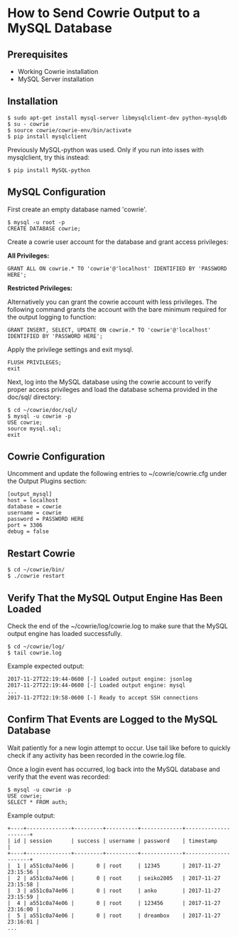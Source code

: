 # How to Send Cowrie Output to a MySQL Database


## Prerequisites

* Working Cowrie installation
* MySQL Server installation


## Installation

```
$ sudo apt-get install mysql-server libmysqlclient-dev python-mysqldb
$ su - cowrie
$ source cowrie/cowrie-env/bin/activate
$ pip install mysqlclient

```

Previously MySQL-python was used. Only if you run into isses with mysqlclient, try this instead:
```
$ pip install MySQL-python
```

## MySQL Configuration

First create an empty database named 'cowrie'.
```
$ mysql -u root -p
CREATE DATABASE cowrie;
```

Create a cowrie user account for the database and grant access privileges:

**All Privileges:**

```
GRANT ALL ON cowrie.* TO 'cowrie'@'localhost' IDENTIFIED BY 'PASSWORD HERE';

```

**Restricted Privileges:**

Alternatively you can grant the cowrie account with less privileges. The following command grants the account with the
bare minimum required for the output logging to function:

```
GRANT INSERT, SELECT, UPDATE ON cowrie.* TO 'cowrie'@'localhost' IDENTIFIED BY 'PASSWORD HERE';
```

Apply the privilege settings and exit mysql.
```
FLUSH PRIVILEGES;
exit
```

Next, log into the MySQL database using the cowrie account to verify proper access privileges and load the database schema provided in the doc/sql/ directory:
```
$ cd ~/cowrie/doc/sql/
$ mysql -u cowrie -p
USE cowrie;
source mysql.sql;
exit
```


## Cowrie Configuration

Uncomment and update the following entries to ~/cowrie/cowrie.cfg under the Output Plugins section:

```
[output_mysql]
host = localhost
database = cowrie
username = cowrie
password = PASSWORD HERE
port = 3306
debug = false
```


## Restart Cowrie

```
$ cd ~/cowrie/bin/
$ ./cowrie restart
```


## Verify That the MySQL Output Engine Has Been Loaded

Check the end of the ~/cowrie/log/cowrie.log to make sure that the MySQL output engine has loaded successfully.
```
$ cd ~/cowrie/log/
$ tail cowrie.log
```

Example expected output:
```
2017-11-27T22:19:44-0600 [-] Loaded output engine: jsonlog
2017-11-27T22:19:44-0600 [-] Loaded output engine: mysql
...
2017-11-27T22:19:58-0600 [-] Ready to accept SSH connections

```


## Confirm That Events are Logged to the MySQL Database
Wait patiently for a new login attempt to occur.  Use tail like before to quickly check if any activity has 
been recorded in the cowrie.log file.

Once a login event has occurred, log back into the MySQL database and verify that the event was recorded:

```
$ mysql -u cowrie -p
USE cowrie;
SELECT * FROM auth;
```

Example output:
```
+----+--------------+---------+----------+-------------+---------------------+
| id | session      | success | username | password    | timestamp           |
+----+--------------+---------+----------+-------------+---------------------+
|  1 | a551c0a74e06 |       0 | root     | 12345       | 2017-11-27 23:15:56 |
|  2 | a551c0a74e06 |       0 | root     | seiko2005   | 2017-11-27 23:15:58 |
|  3 | a551c0a74e06 |       0 | root     | anko        | 2017-11-27 23:15:59 |
|  4 | a551c0a74e06 |       0 | root     | 123456      | 2017-11-27 23:16:00 |
|  5 | a551c0a74e06 |       0 | root     | dreambox    | 2017-11-27 23:16:01 |
...
```
